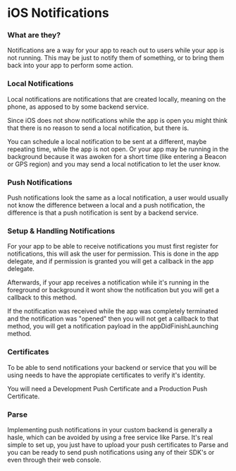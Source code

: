 # iOS Notifications

### What are they?

Notifications are a way for your app to reach out to users while your app is not running. This may be just to notify them of something, or to bring them back into your app to perform some action.

### Local Notifications

Local notifications are notifications that are created locally, meaning on the phone, as apposed to by some backend service.

Since iOS does not show notifications while the app is open you might think that there is no reason to send a local notification, but there is.

You can schedule a local notification to be sent at a different, maybe repeating time, while the app is not open. Or your app may be running in the background because it was awoken for a short time (like entering a Beacon or GPS region) and you may send a local notification to let the user know.

### Push Notifications

Push notifications look the same as a local notification, a user would usually not know the difference between a local and a push notification, the difference is that a push notification is sent by a backend service.

### Setup & Handling Notifications

For your app to be able to receive notifications you must first register for notifications, this will ask the user for permission. This is done in the app delegate, and if permission is granted you will get a callback in the app delegate.

Afterwards, if your app receives a notification while it's running in the foreground or background it wont show the notification but you will get a callback to this method.

If the notification was received while the app was completely terminated and the notification was "opened" then you will not get a callback to that method, you will get a notification payload in the appDidFinishLaunching method.

### Certificates

To be able to send notifications your backend or service that you will be using needs to have the appropiate certificates to verify it's identity.

You will need a Development Push Certificate and a Production Push Certificate. 

### Parse

Implementing push notifications in your custom backend is generally a hasle, which can be avoided by using a free service like Parse. It's real simple to set up, you just have to upload your push certificates to Parse and you can be ready to send push notifications using any of their SDK's or even through their web console.